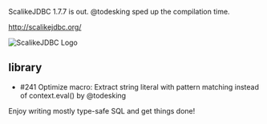 ScalikeJDBC 1.7.7 is out. @todesking sped up the compilation time. 

http://scalikejdbc.org/

![ScalikeJDBC Logo](http://scalikejdbc.org/images/logo.png)

## library

- #241 Optimize macro: Extract string literal with pattern matching instead of context.eval() by @todesking

Enjoy writing mostly type-safe SQL and get things done!



